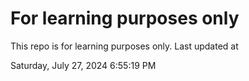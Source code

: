 # For learning purposes only
This repo is for learning purposes only.
Last updated at

Saturday, July 27, 2024 6:55:19 PM

